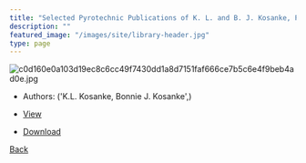 ```yaml
---
title: "Selected Pyrotechnic Publications of K. L. and B. J. Kosanke, Part 2 (1990 and 1992)"
description: ""
featured_image: "/images/site/library-header.jpg"
type: page
---
```


![c0d160e0a103d19ec8c6cc49f7430dd1a8d7151faf666ce7b5c6e4f9beb4ad0e.jpg](https://drive.google.com/uc?export=view&id=1iM2s0ufnHEF0ilZbkMi4iWqEB8nRfnya)
* Authors: ('K.L. Kosanke, Bonnie J. Kosanke',)
* [View](https://drive.google.com/uc?export=view&id=1ILnMuwVlk4tPMWrvCJFY0rWttnXbIljK)

* [Download](https://drive.google.com/uc?export=download&id=1ILnMuwVlk4tPMWrvCJFY0rWttnXbIljK)

[Back](http://localhost:1313/library/ebooks/
)